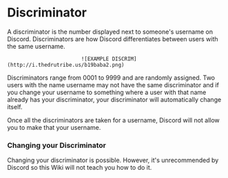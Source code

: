 <!-- TITLE: Discriminator -->
<!-- SUBTITLE: Information about Discord discriminators -->

# Discriminator
A discriminator is the number displayed next to someone's username on Discord. Discriminators are how Discord differentiates between users with the same username.

							![EXAMPLE DISCRIM](http://i.thedrutribe.us/b19baba2.png)

Discriminators range from 0001 to 9999 and are randomly assigned. Two users with the name username may not have the same discriminator and if you change your username to something where a user with that name already has your discriminator, your discriminator will automatically change itself.

Once all the discriminators are taken for a username, Discord will not allow you to make that your username.

### Changing your Discriminator
Changing your discriminator is possible. However, it's unrecommended by Discord so this Wiki will not teach you how to do it.